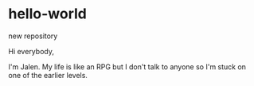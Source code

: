 # hello-world
new repository

Hi everybody, 

I'm Jalen. My life is like an RPG but I don't talk to anyone so I'm stuck on one of the earlier levels.
